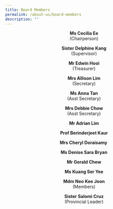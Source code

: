 ```yaml
---
title: Board Members
permalink: /about-us/board-members
description: ""
---
```

<p style="text-align: center;"><strong>Ms Cecilia Ee<br /></strong>(Chairperson)</p>
<p style="text-align: center;"><strong>Sister Delphine Kang<br /></strong>(Supervisor)</p>
<p style="text-align: center;"><strong>Mr Edwin Hooi<br /></strong>(Treasurer)</p>
<p style="text-align: center;"><strong>Mrs Allison Lim<br /></strong>(Secretary)</p>
<p style="text-align: center;"><strong>Ms Anna Tan<br /></strong>(Asst Secretary)</p>
<p style="text-align: center;"><strong>Mrs Debbie Chow<br /></strong>(Asst Secretary)<strong><br /></strong></p>
<p style="text-align: center;"><strong>Mr Adrian Lim</strong></p>
<p style="text-align: center;"><strong>Prof Berinderjeet Kaur</strong></p>
<p style="text-align: center;"><strong>Mrs Cheryl Doraisamy&nbsp;</strong></p>
<p style="text-align: center;"><strong>Ms Denise Sara Bryan</strong></p>
<p style="text-align: center;"><strong>Mr Gerald Chew</strong></p>
<p style="text-align: center;"><strong>Ms Kuang Ser Yee</strong></p>
<p style="text-align: center;"><strong>Mdm Neo Kee Joon<br /></strong>(Members)</p>
<p style="text-align: center;"><strong>Sister Salomi Cruz<br /></strong>(Provincial Leader)</p>